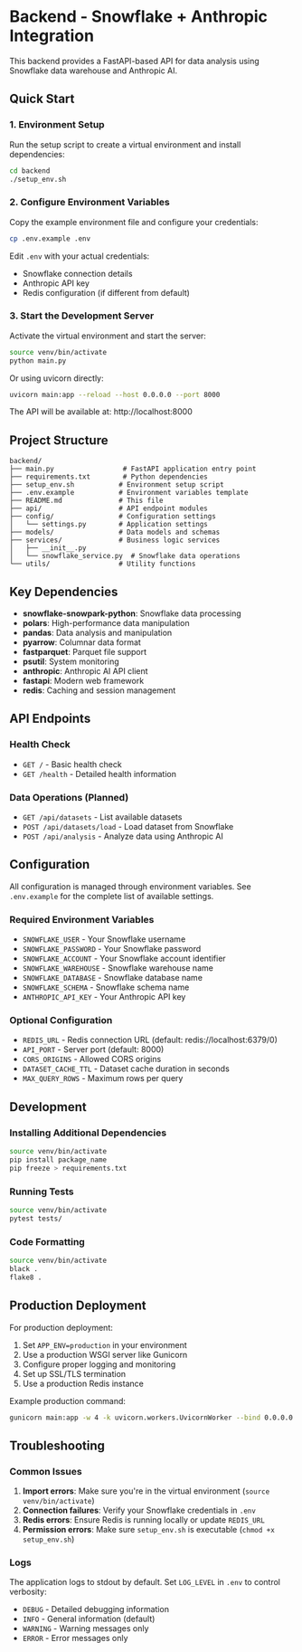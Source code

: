 # Backend - Snowflake + Anthropic Integration

This backend provides a FastAPI-based API for data analysis using Snowflake data warehouse and Anthropic AI.

## Quick Start

### 1. Environment Setup

Run the setup script to create a virtual environment and install dependencies:

```bash
cd backend
./setup_env.sh
```

### 2. Configure Environment Variables

Copy the example environment file and configure your credentials:

```bash
cp .env.example .env
```

Edit `.env` with your actual credentials:
- Snowflake connection details
- Anthropic API key
- Redis configuration (if different from default)

### 3. Start the Development Server

Activate the virtual environment and start the server:

```bash
source venv/bin/activate
python main.py
```

Or using uvicorn directly:

```bash
uvicorn main:app --reload --host 0.0.0.0 --port 8000
```

The API will be available at: http://localhost:8000

## Project Structure

```
backend/
├── main.py                 # FastAPI application entry point
├── requirements.txt        # Python dependencies
├── setup_env.sh           # Environment setup script
├── .env.example           # Environment variables template
├── README.md              # This file
├── api/                   # API endpoint modules
├── config/                # Configuration settings
│   └── settings.py        # Application settings
├── models/                # Data models and schemas
├── services/              # Business logic services
│   ├── __init__.py
│   └── snowflake_service.py  # Snowflake data operations
└── utils/                 # Utility functions
```

## Key Dependencies

- **snowflake-snowpark-python**: Snowflake data processing
- **polars**: High-performance data manipulation
- **pandas**: Data analysis and manipulation
- **pyarrow**: Columnar data format
- **fastparquet**: Parquet file support
- **psutil**: System monitoring
- **anthropic**: Anthropic AI API client
- **fastapi**: Modern web framework
- **redis**: Caching and session management

## API Endpoints

### Health Check
- `GET /` - Basic health check
- `GET /health` - Detailed health information

### Data Operations (Planned)
- `GET /api/datasets` - List available datasets
- `POST /api/datasets/load` - Load dataset from Snowflake
- `POST /api/analysis` - Analyze data using Anthropic AI

## Configuration

All configuration is managed through environment variables. See `.env.example` for the complete list of available settings.

### Required Environment Variables

- `SNOWFLAKE_USER` - Your Snowflake username
- `SNOWFLAKE_PASSWORD` - Your Snowflake password  
- `SNOWFLAKE_ACCOUNT` - Your Snowflake account identifier
- `SNOWFLAKE_WAREHOUSE` - Snowflake warehouse name
- `SNOWFLAKE_DATABASE` - Snowflake database name
- `SNOWFLAKE_SCHEMA` - Snowflake schema name
- `ANTHROPIC_API_KEY` - Your Anthropic API key

### Optional Configuration

- `REDIS_URL` - Redis connection URL (default: redis://localhost:6379/0)
- `API_PORT` - Server port (default: 8000)
- `CORS_ORIGINS` - Allowed CORS origins
- `DATASET_CACHE_TTL` - Dataset cache duration in seconds
- `MAX_QUERY_ROWS` - Maximum rows per query

## Development

### Installing Additional Dependencies

```bash
source venv/bin/activate
pip install package_name
pip freeze > requirements.txt
```

### Running Tests

```bash
source venv/bin/activate
pytest tests/
```

### Code Formatting

```bash
source venv/bin/activate
black .
flake8 .
```

## Production Deployment

For production deployment:

1. Set `APP_ENV=production` in your environment
2. Use a production WSGI server like Gunicorn
3. Configure proper logging and monitoring
4. Set up SSL/TLS termination
5. Use a production Redis instance

Example production command:
```bash
gunicorn main:app -w 4 -k uvicorn.workers.UvicornWorker --bind 0.0.0.0:8000
```

## Troubleshooting

### Common Issues

1. **Import errors**: Make sure you're in the virtual environment (`source venv/bin/activate`)
2. **Connection failures**: Verify your Snowflake credentials in `.env`
3. **Redis errors**: Ensure Redis is running locally or update `REDIS_URL`
4. **Permission errors**: Make sure `setup_env.sh` is executable (`chmod +x setup_env.sh`)

### Logs

The application logs to stdout by default. Set `LOG_LEVEL` in `.env` to control verbosity:
- `DEBUG` - Detailed debugging information
- `INFO` - General information (default)
- `WARNING` - Warning messages only
- `ERROR` - Error messages only